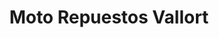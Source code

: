 ---
title: "Moto Repuestos Vallort"
url: /zacatecoluca/moto-repuestos-vallort/
shop: motocicleta
---
